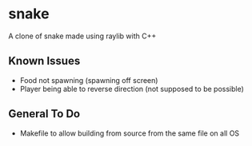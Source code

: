 # snake
A clone of snake made using raylib with C++

## Known Issues
- Food not spawning (spawning off screen) 
- Player being able to reverse direction (not supposed to be possible) 

## General To Do
- Makefile to allow building from source from the same file on all OS 